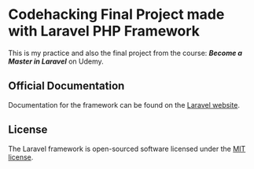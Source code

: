 # Codehacking Final Project made with Laravel PHP Framework

This is my practice and also the final project from the course: **_Become a Master in Laravel_** on Udemy.

## Official Documentation

Documentation for the framework can be found on the [Laravel website](http://laravel.com/docs).

## License

The Laravel framework is open-sourced software licensed under the [MIT license](http://opensource.org/licenses/MIT).
